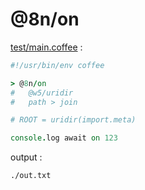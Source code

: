 [‼️]: ✏️README.mdt

# @8n/on

[test/main.coffee](./test/main.coffee) :

```coffee
#!/usr/bin/env coffee

> @8n/on
#   @w5/uridir
#   path > join

# ROOT = uridir(import.meta)

console.log await on 123
```

output :

```
./out.txt
```
